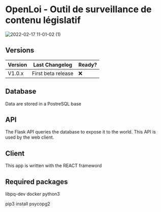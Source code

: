 # OpenLoi - Outil de surveillance de contenu législatif
![2022-02-17 11-01-02 (1)](https://user-images.githubusercontent.com/10956689/154443534-dc474393-a9ce-4340-bf7c-649b8f545351.gif)


## Versions

| Version | Last Changelog | Ready? |
| ------- | -------------- | ------ |
| V1.0.x | First beta release | ❌



## Database
Data are stored in a PostreSQL base

## API
The Flask API queries the database to expose it to the world. This API is used by the web client.

## Client
This app is written with the REACT frameword

## Required packages
libpq-dev
docker
python3

pip3 install psycopg2
